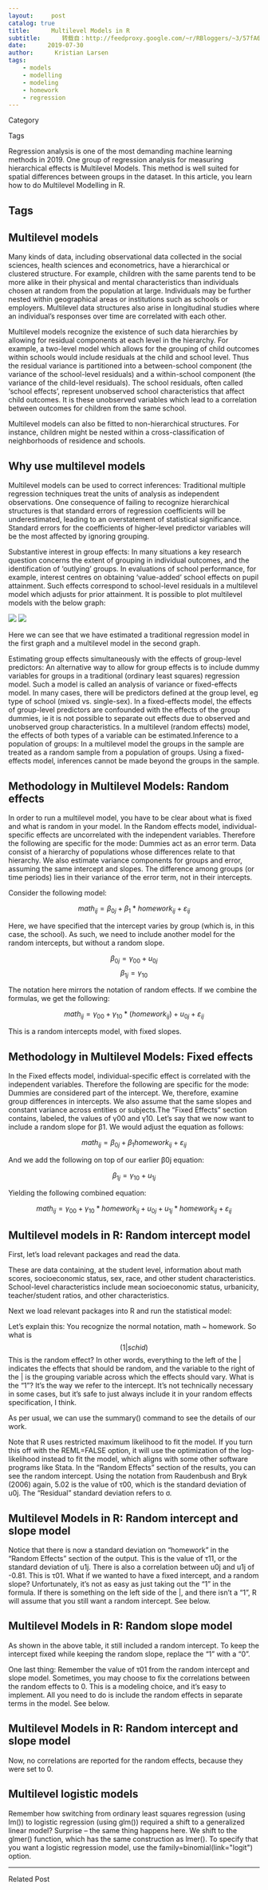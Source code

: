 ```yaml
---
layout:     post
catalog: true
title:      Multilevel Models in R
subtitle:      转载自：http://feedproxy.google.com/~r/RBloggers/~3/57fA6Q6AkUs/
date:      2019-07-30
author:      Kristian Larsen
tags:
    - models
    - modelling
    - modeling
    - homework
    - regression
---
```







Category

Tags

Regression analysis is one of the most demanding machine learning methods in 2019. One group of regression analysis for measuring hierarchical effects is Multilevel Models. This method is well suited for spatial differences between groups in the dataset. In this article, you learn how to do Multilevel Modelling in R.

## Tags

## Multilevel models

Many kinds of data, including observational data collected in the social sciences, health sciences and econometrics, have a hierarchical or clustered structure. For example, children with the same parents tend to be more alike in their physical and mental characteristics than individuals chosen at random from the population at large. Individuals may be further nested within geographical areas or institutions such as schools or employers. Multilevel data structures also arise in longitudinal studies where an individual’s responses over time are correlated with each other.

Multilevel models recognize the existence of such data hierarchies by allowing for residual components at each level in the hierarchy. For example, a two-level model which allows for the grouping of child outcomes within schools would include residuals at the child and school level. Thus the residual variance is partitioned into a between-school component (the variance of the school-level residuals) and a within-school component (the variance of the child-level residuals). The school residuals, often called ‘school effects’, represent unobserved school characteristics that affect child outcomes. It is these unobserved variables which lead to a correlation between outcomes for children from the same school.

Multilevel models can also be fitted to non-hierarchical structures. For instance, children might be nested within a cross-classification of neighborhoods of residence and schools. 

## Why use multilevel models

Multilevel models can be used to correct inferences: Traditional multiple regression techniques treat the units of analysis as independent observations. One consequence of failing to recognize hierarchical structures is that standard errors of regression coefficients will be underestimated, leading to an overstatement of statistical significance. Standard errors for the coefficients of higher-level predictor variables will be the most affected by ignoring grouping.

Substantive interest in group effects: In many situations a key research question concerns the extent of grouping in individual outcomes, and the identification of ‘outlying’ groups. In evaluations of school performance, for example, interest centres on obtaining ‘value-added’ school effects on pupil attainment. Such effects correspond to school-level residuals in a multilevel model which adjusts for prior attainment. It is possible to plot multilevel models with the below graph: 

![](https://i2.wp.com/datascienceplus.com/wp-content/uploads/2019/07/MLM-490x283.png?w=450&is-pending-load=1#038;ssl=1)
![](https://i2.wp.com/datascienceplus.com/wp-content/uploads/2019/07/MLM-490x283.png?w=450&ssl=1)


Here we can see that we have estimated a traditional regression model in the first graph and a multilevel model in the second graph.

Estimating group effects simultaneously with the effects of group-level predictors: An alternative way to allow for group effects is to include dummy variables for groups in a traditional (ordinary least squares) regression model. Such a model is called an analysis of variance or fixed-effects model. In many cases, there will be predictors defined at the group level, eg type of school (mixed vs. single-sex). In a fixed-effects model, the effects of group-level predictors are confounded with the effects of the group dummies, ie it is not possible to separate out effects due to observed and unobserved group characteristics. In a multilevel (random effects) model, the effects of both types of a variable can be estimated.Inference to a population of groups: In a multilevel model the groups in the sample are treated as a random sample from a population of groups. Using a fixed-effects model, inferences cannot be made beyond the groups in the sample.

## Methodology in Multilevel Models: Random effects

In order to run a multilevel model, you have to be clear about what is fixed and what is random in your model. In the Random effects model, individual-specific effects are uncorrelated with the independent variables. Therefore the following are specific for the mode: Dummies act as an error term. Data consist of a hierarchy of populations whose differences relate to that hierarchy. We also estimate variance components for groups and error, assuming the same intercept and slopes. The difference among groups (or time periods) lies in their variance of the error term, not in their intercepts. 

Consider the following model:

$$ math_{ij}=β_{0j}+β_1*homework_{ij}+ε_{ij} $$

Here, we have specified that the intercept varies by group (which is, in this case, the school). As such, we need to include another model for the random intercepts, but without a random slope.

$$ β_{0j}=γ_{00}+u_{0j} $$$$ β_{1j}=γ_{10} $$

The notation here mirrors the notation of random effects. If we combine the formulas, we get the following:

$$ math_{ij}=γ_{00}+γ_{10}*(homework_{ij})+u_{0j}+ε_{ij} $$

This is a random intercepts model, with fixed slopes. 

## Methodology in Multilevel Models: Fixed effects

In the Fixed effects model, individual-specific effect is correlated with the independent variables. Therefore the following are specific for the mode: Dummies are considered part of the intercept. We, therefore, examine group differences in intercepts. We also assume that the same slopes and constant variance across entities or subjects.The “Fixed Effects” section contains, labeled, the values of γ00 and γ10. Let’s say that we now want to include a random slope for β1. We would adjust the equation as follows:

$$ math_{ij}=β_{0j}+β_1homework_{ij}+ε_{ij} $$

And we add the following on top of our earlier β0j equation:

$$ β_{1j}=γ_{10}+u_{1j} $$

Yielding the following combined equation:

$$ math_{ij}=γ_{00}+γ_{10}*homework_{ij}+u_{0j}+u_{1j}*homework_{ij}+ε_{ij} $$

## Multilevel models in R: Random intercept model

First, let’s load relevant packages and read the data.

These are data containing, at the student level, information about math scores, socioeconomic status, sex, race, and other student characteristics. School-level characteristics include mean socioeconomic status, urbanicity, teacher/student ratios, and other characteristics.

Next we load relevant packages into R and run the statistical model:

Let’s explain this: You recognize the normal notation, math ~ homework. So what is $$ (1 | schid) $$This is the random effect? In other words, everything to the left of the | indicates the effects that should be random, and the variable to the right of the | is the grouping variable across which the effects should vary. What is the “1”? It’s the way we refer to the intercept. It’s not technically necessary in some cases, but it’s safe to just always include it in your random effects specification, I think.

As per usual, we can use the summary() command to see the details of our work.

Note that R uses restricted maximum likelihood to fit the model. If you turn this off with the REML=FALSE option, it will use the optimization of the log-likelihood instead to fit the model, which aligns with some other software programs like Stata. In the “Random Effects” section of the results, you can see the random intercept. Using the notation from Raudenbush and Bryk (2006) again, 5.02 is the value of τ00, which is the standard deviation of u0j. The “Residual” standard deviation refers to σ.

## Multilevel Models in R: Random intercept and slope model

Notice that there is now a standard deviation on “homework” in the “Random Effects” section of the output. This is the value of τ11, or the standard deviation of u1j. There is also a correlation between u0j and u1j of -0.81. This is τ01. What if we wanted to have a fixed intercept, and a random slope? Unfortunately, it’s not as easy as just taking out the “1” in the formula. If there is something on the left side of the |, and there isn’t a “1”, R will assume that you still want a random intercept. See below.

## Multilevel Models in R: Random slope model

As shown in the above table, it still included a random intercept. To keep the intercept fixed while keeping the random slope, replace the “1” with a “0”.

One last thing: Remember the value of τ01 from the random intercept and slope model. Sometimes, you may choose to fix the correlations between the random effects to 0. This is a modeling choice, and it’s easy to implement. All you need to do is include the random effects in separate terms in the model. See below.

## Multilevel Models in R: Random intercept and slope model

Now, no correlations are reported for the random effects, because they were set to 0.

## Multilevel logistic models

Remember how switching from ordinary least squares regression (using lm()) to logistic regression (using glm()) required a shift to a generalized linear model? Surprise – the same thing happens here. We shift to the glmer() function, which has the same construction as lmer(). To specify that you want a logistic regression model, use the family=binomial(link="logit") option.

****

Related Post
